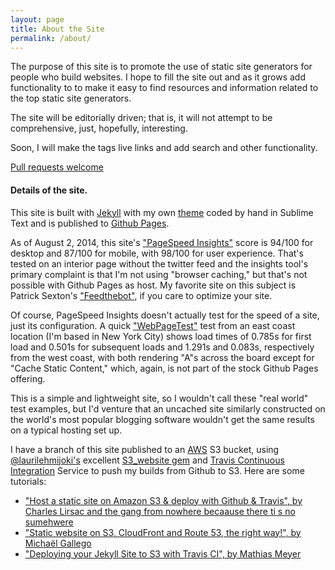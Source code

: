 ```yaml
---
layout: page
title: About the Site
permalink: /about/
---
```

The purpose of this site is to promote the use of static site generators for people who build websites. I hope to fill the site out and as it grows add functionality to to make it easy to find resources and information related to the top static site generators.

The site will be editorially driven; that is, it will not attempt to be comprehensive, just, hopefully, interesting.

Soon, I will make the tags live links and add search and other functionality.

[Pull requests welcome](https://github.com/budparr/thenewdynamic)


#### Details of the site.

This site is built with [Jekyll](http://jekyllrb.com/) with my own [theme](https://github.com/budparr/jekyll-on-the-rocks) coded by hand in Sublime Text and is published to [Github Pages](https://pages.github.com/).

As of August 2, 2014, this site's ["PageSpeed Insights"](https://developers.google.com/speed/pagespeed/insights/) score is 94/100 for desktop and 87/100 for mobile, with 98/100 for user experience. That's tested on an interior page without the twitter feed and the insights tool's primary complaint is that I'm not using "browser caching," but that's not possible with Github Pages as host. My favorite site on this subject is Patrick Sexton's ["Feedthebot"](http://www.feedthebot.com/pagespeed/), if you care to optimize your site.

Of course, PageSpeed Insights doesn't actually test for the speed of a site, just its configuration. A quick ["WebPageTest"](http://www.webpagetest.org/) test from an east coast location (I'm based in New York City) shows load times of 0.785s for first load and 0.501s for subsequent loads and 1.291s and 0.083s, respectively from the west coast, with both rendering "A"s across the board except for "Cache Static Content," which, again, is not part of the stock Github Pages offering.

This is a simple and lightweight site, so I wouldn't call these "real world" test examples, but I'd venture that an uncached site similarly constructed on the world's most popular blogging software wouldn't get the same results on a typical hosting set up.


I have a branch of this site published to an [AWS](http://aws.amazon.com/) S3 bucket, using [@laurilehmijoki's](https://github.com/laurilehmijoki) excellent [S3_website gem](https://github.com/laurilehmijoki/s3_website) and [Travis Continuous Integration](https://travis-ci.org/) Service to push my builds from Github to S3. Here are some tutorials:

- ["Host a static site on Amazon S3 & deploy with Github & Travis", by Charles Lirsac and the gang from nowhere becaause there ti s no sumehwere](http://lirsac.me/blog/host-on-amazon-s3-and-deploy-with-github-and-travis/)
- ["Static website on S3, CloudFront and Route 53, the right way!", by Michaël Gallego](http://www.michaelgallego.fr/blog/2013/08/27/static-website-on-s3-cloudfront-and-route-53-the-right-way/)
- ["Deploying your Jekyll Site to S3 with Travis CI", by Mathias Meyer](http://www.paperplanes.de/2013/8/13/deploying-your-jekyll-blog-to-s3-with-travis-ci.html)
